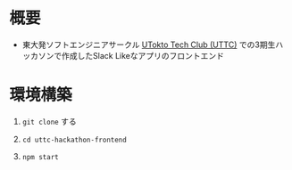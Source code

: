 # 概要

- 東大発ソフトエンジニアサークル [UTokto Tech Club (UTTC)](https://uttechclub.studio.site/) での3期生ハッカソンで作成したSlack Likeなアプリのフロントエンド

# 環境構築

1. `git clone` する

2. `cd uttc-hackathon-frontend`

3. `npm start`
